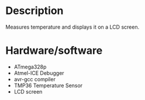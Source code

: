 # Description
Measures temperature and displays it on a LCD screen.

# Hardware/software
* ATmega328p
* Atmel-ICE Debugger
* avr-gcc compiler
* TMP36 Temperature Sensor
* LCD screen
